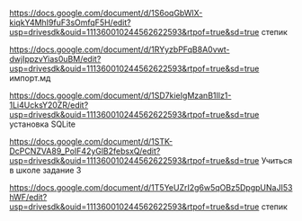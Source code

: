 https://docs.google.com/document/d/1S6oqGbWlX-kiqkY4MhI9fuF3sOmfqF5H/edit?usp=drivesdk&ouid=111360010244562622593&rtpof=true&sd=true степик

https://docs.google.com/document/d/1RYyzbPFqB8A0vwt-dwjIppzvYias0uBM/edit?usp=drivesdk&ouid=111360010244562622593&rtpof=true&sd=true импорт.мд

https://docs.google.com/document/d/1SD7kieIgMzanB1Ilz1-1Li4UcksY20ZR/edit?usp=drivesdk&ouid=111360010244562622593&rtpof=true&sd=true установка SQLite

https://docs.google.com/document/d/1STK-DcPCNZVA89_PoIF42yGlB2febsxQ/edit?usp=drivesdk&ouid=111360010244562622593&rtpof=true&sd=true Учиться в школе задание 3

https://docs.google.com/document/d/1T5YeUZrI2g6w5qOBz5DpgpUNaJI53hWF/edit?usp=drivesdk&ouid=111360010244562622593&rtpof=true&sd=true степик
